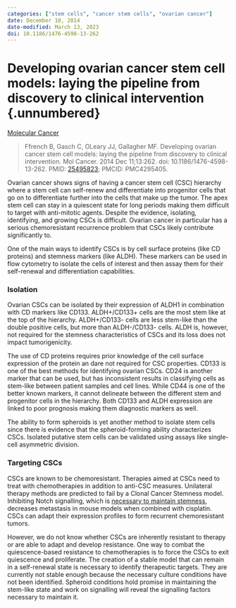```yaml
---
categories: ["stem cells", "cancer stem cells", "ovarian cancer"]
date: December 10, 2014
date-modified: March 13, 2023
doi: 10.1186/1476-4598-13-262
---
```


# Developing ovarian cancer stem cell models: laying the pipeline from discovery to clinical intervention {.unnumbered}

[Molecular Cancer](http://molecular-cancer.biomedcentral.com/articles/10.1186/1476-4598-13-262)

> Ffrench B, Gasch C, OLeary JJ, Gallagher MF. Developing ovarian cancer stem
> cell models: laying the pipeline from discovery to clinical intervention. Mol
> Cancer. 2014 Dec 11;13:262. doi: 10.1186/1476-4598-13-262. PMID:
> [25495823](https://pubmed.ncbi.nlm.nih.gov/25495823); PMCID: PMC4295405.

Ovarian cancer shows signs of having a cancer stem cell (CSC) hierarchy where a
stem cell can self-renew and differentiate into progenitor cells that go on to
differentiate further into the cells that make up the tumor. The apex stem cell
can stay in a quiescent state for long periods making them difficult to target
with anti-mitotic agents. Despite the evidence, isolating, identifying, and
growing CSCs is difficult. Ovarian cancer in particular has a serious
chemoresistant recurrence problem that CSCs likely contribute significantly to.

One of the main ways to identify CSCs is by cell surface proteins (like CD
proteins) and stemness markers (like ALDH). These markers can be used in flow
cytometry to isolate the cells of interest and then assay them for their
self-renewal and differentiation capabilities.

### Isolation

Ovarian CSCs can be isolated by their expression of ALDH1 in combination with CD
markers like CD133. ALDH+/CD133+ cells are the most stem like at the top of the
hierarchy. ALDH+/CD133- cells are less stem-like than the double positive cells,
but more than ALDH-/CD133- cells. ALDH is, however, not required for the
stemness characteristics of CSCs and its loss does not impact tumorigenicity.

The use of CD proteins requires prior knowledge of the cell surface expression
of the protein an dare not required for CSC properties. CD133 is one of the best
methods for identifying ovarian CSCs. CD24 is another marker that can be used,
but has inconsistent results in classifying cells as stem-like between patient
samples and cell lines. While CD44 is one of the better known markers, it cannot
delineate between the different stem and progenitor cells in the hierarchy. Both
CD133 and ALDH expression are linked to poor prognosis making them diagnostic
markers as well.

The ability to form spheroids is yet another method to isolate stem cells since
there is evidence that the spheroid-forming ability characterizes CSCs. Isolated
putative stem cells can be validated using assays like single-cell asymmetric
division.

### Targeting CSCs

CSCs are known to be chemoresistant. Therapies aimed at CSCs need to treat with
chemotherapies in addition to anti-CSC measures. Unilateral therapy methods are
predicted to fail by a Clonal Cancer Stemness model. Inhibiting Notch
signalling, which is [necessary to maintain
stemness](src/cell_type_state/notch_wnt_regulate_stemness_differentiation_fte.md),
decreases metastasis in mouse models when combined with cisplatin. CSCs can
adapt their expression profiles to form recurrent chemoresistant tumors.

However, we do not know whether CSCs are inherently resistant to therapy or are
able to adapt and develop resistance. One way to combat the quiescence-based
resistance to chemotherapies is to force the CSCs to exit quiescence and
proliferate. The creation of a stable model that can remain in a self-renewal
state is necessary to identify therapeutic targets. They are currently not
stable enough because the necessary culture conditions have not been identified.
Spheroid conditions hold promise in maintaining the stem-like state and work on
signalling will reveal the signalling factors necessary to maintain it.
